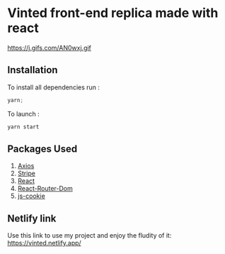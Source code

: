 # Vinted front-end replica made with react

https://j.gifs.com/AN0wxj.gif

## Installation

To install all dependencies run :

```js
yarn;
```

To launch :

```js
yarn start
```

## Packages Used

1. [Axios](https://www.npmjs.com/package/axios)
2. [Stripe](https://stripe.com/docs/payments/accept-a-payment?integration=elements)
3. [React](https://reactjs.org/)
4. [React-Router-Dom](https://reactrouter.com/web/guides/quick-start)
5. [js-cookie](https://www.npmjs.com/package/js-cookie)

## Netlify link

Use this link to use my project and enjoy the fludity of it: https://vinted.netlify.app/
